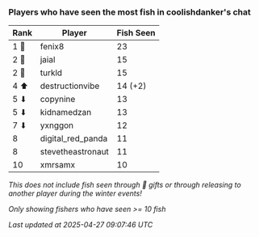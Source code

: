 ### Players who have seen the most fish in coolishdanker's chat
| Rank | Player | Fish Seen |
|------|--------|-----------|
| 1 🥇  | fenix8  | 23 |
| 2 🥈  | jaial  | 15 |
| 2 🥈  | turkld  | 15 |
| 4 ⬆ | destructionvibe  | 14 (+2) |
| 5 ⬇ | copynine  | 13 |
| 5 ⬇ | kidnamedzan  | 13 |
| 7 ⬇ | yxnggon  | 12 |
| 8  | digital_red_panda  | 11 |
| 8  | stevetheastronaut  | 11 |
| 10  | xmrsamx  | 10 |

_This does not include fish seen through 🎁 gifts or through releasing to another player during the winter events!_

_Only showing fishers who have seen >= 10 fish_

_Last updated at 2025-04-27 09:07:46 UTC_